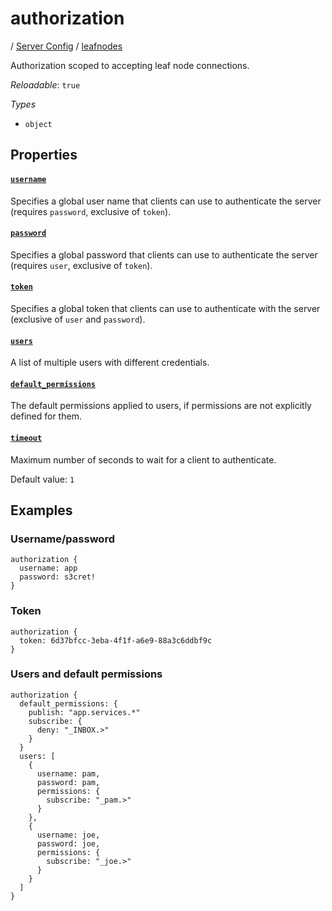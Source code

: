 # authorization

/ [Server Config](/ref/config/index.md) / [leafnodes](/ref/config/leafnodes/index.md) 

Authorization scoped to accepting leaf node connections.

*Reloadable*: `true`

*Types*

- `object`


## Properties

#### [`username`](/ref/config/leafnodes/authorization/username/index.md)

Specifies a global user name that clients can use to authenticate
the server (requires `password`, exclusive of `token`).

#### [`password`](/ref/config/leafnodes/authorization/password/index.md)

Specifies a global password that clients can use to authenticate
the server (requires `user`, exclusive of `token`).

#### [`token`](/ref/config/leafnodes/authorization/token/index.md)

Specifies a global token that clients can use to authenticate with
the server (exclusive of `user` and `password`).

#### [`users`](/ref/config/leafnodes/authorization/users/index.md)

A list of multiple users with different credentials.

#### [`default_permissions`](/ref/config/leafnodes/authorization/default_permissions/index.md)

The default permissions applied to users, if permissions are
not explicitly defined for them.

#### [`timeout`](/ref/config/leafnodes/authorization/timeout/index.md)

Maximum number of seconds to wait for a client to authenticate.

Default value: `1`

## Examples

### Username/password
```
authorization {
  username: app
  password: s3cret!
}

```
### Token
```
authorization {
  token: 6d37bfcc-3eba-4f1f-a6e9-88a3c6ddbf9c
}

```
### Users and default permissions
```
authorization {
  default_permissions: {
    publish: "app.services.*"
    subscribe: {
      deny: "_INBOX.>"
    }
  }
  users: [
    {
      username: pam,
      password: pam,
      permissions: {
        subscribe: "_pam.>"
      }
    },
    {
      username: joe,
      password: joe,
      permissions: {
        subscribe: "_joe.>"
      }
    }
  ]
}

```

